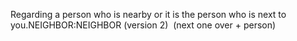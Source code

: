 Regarding a person who is nearby or it is the person who is next to you.NEIGHBOR:NEIGHBOR (version 2)  (next one over + person)